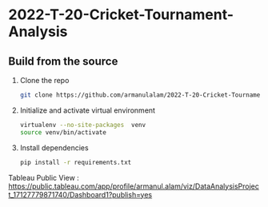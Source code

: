 # 2022-T-20-Cricket-Tournament-Analysis

## Build from the source
1. Clone the repo
   ```bash
   git clone https://github.com/armanulalam/2022-T-20-Cricket-Tournament-Analysis.git
   ```
2. Initialize and activate virtual environment
   ```bash
   virtualenv --no-site-packages  venv
   source venv/bin/activate
   ```
3. Install dependencies
   ```bash
   pip install -r requirements.txt
   ```


Tableau Public View : https://public.tableau.com/app/profile/armanul.alam/viz/DataAnalysisProject_17127779871740/Dashboard1?publish=yes

